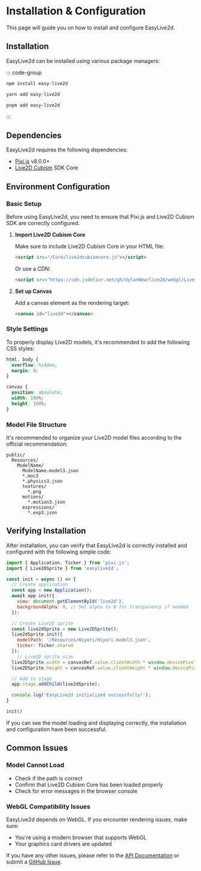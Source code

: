 # Installation & Configuration

This page will guide you on how to install and configure EasyLive2d.

## Installation

EasyLive2d can be installed using various package managers:

::: code-group
```bash [npm]
npm install easy-live2d
```

```bash [yarn]
yarn add easy-live2d
```

```bash [pnpm]
pnpm add easy-live2d
```
:::

## Dependencies

EasyLive2d requires the following dependencies:

- [Pixi.js](https://pixijs.com/) v8.0.0+
- [Live2D Cubism](https://www.live2d.com/en/download/cubism-sdk/) SDK Core 

## Environment Configuration

### Basic Setup

Before using EasyLive2d, you need to ensure that Pixi.js and Live2D Cubism SDK are correctly configured.

1. **Import Live2D Cubism Core**

   Make sure to include Live2D Cubism Core in your HTML file:

   ```html
   <script src="/Core/live2dcubismcore.js"></script>
   ```

   Or use a CDN:

   ```html
   <script src="https://cdn.jsdelivr.net/gh/dylanNew/live2d/webgl/Live2D/lib/live2d.min.js"></script>
   ```

2. **Set up Canvas**

   Add a canvas element as the rendering target:

   ```html
   <canvas id="live2d"></canvas>
   ```

### Style Settings

To properly display Live2D models, it's recommended to add the following CSS styles:

```css
html, body {
  overflow: hidden;
  margin: 0;
}

canvas {
  position: absolute;
  width: 100%;
  height: 100%;
}
```

### Model File Structure

It's recommended to organize your Live2D model files according to the official recommendation:

```
public/
  Resources/
    ModelName/
      ModelName.model3.json
      *.moc3
      *.physics3.json
      textures/
        *.png
      motions/
        *.motion3.json
      expressions/
        *.exp3.json
```

## Verifying Installation

After installation, you can verify that EasyLive2d is correctly installed and configured with the following simple code:

```js
import { Application, Ticker } from 'pixi.js';
import { Live2DSprite } from 'easylive2d';

const init = async () => {
  // Create application
  const app = new Application();
  await app.init({
    view: document.getElementById('live2d'),
    backgroundAlpha: 0, // Set alpha to 0 for transparency if needed
  });

  // Create Live2D sprite
  const live2dSprite = new Live2DSprite();
  live2dSprite.init({
    modelPath: '/Resources/Hiyori/Hiyori.model3.json',
    ticker: Ticker.shared
  });
    // Live2D sprite size
  live2DSprite.width = canvasRef.value.clientWidth * window.devicePixelRatio
  live2DSprite.height = canvasRef.value.clientHeight * window.devicePixelRatio

  // Add to stage
  app.stage.addChild(live2dSprite);

  console.log('EasyLive2d initialized successfully!');
}

init()
```

If you can see the model loading and displaying correctly, the installation and configuration have been successful.

## Common Issues

### Model Cannot Load

- Check if the path is correct
- Confirm that Live2D Cubism Core has been loaded properly
- Check for error messages in the browser console

### WebGL Compatibility Issues

EasyLive2d depends on WebGL. If you encounter rendering issues, make sure:

- You're using a modern browser that supports WebGL
- Your graphics card drivers are updated

If you have any other issues, please refer to the [API Documentation](/en/api/) or submit a [GitHub Issue](https://github.com/Panzer-Jack/easy-live2d/issues).